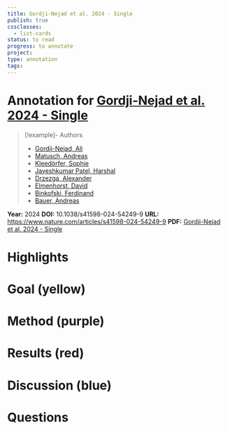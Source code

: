 ```yaml
---
title: Gordji-Nejad et al. 2024 - Single
publish: true
cssclasses:
  - list-cards
status: to read
progress: to annotate
project:
type: annotation
tags:
---
```

# Annotation for [Gordji-Nejad et al. 2024 - Single](Papers/References/Gordji-Nejad%20et%20al.%202024%20-%20Single)

> [!example]- Authors
> - [Gordji-Nejad, Ali](Papers/People/Gordji-Nejad%20Ali)
> - [Matusch, Andreas](Papers/People/Matusch%20Andreas)
> - [Kleedörfer, Sophie](Papers/People/Kleedörfer%20Sophie)
> - [Jayeshkumar Patel, Harshal](Papers/People/Jayeshkumar%20Patel%20Harshal)
> - [Drzezga, Alexander](Papers/People/Drzezga%20Alexander)
> - [Elmenhorst, David](Papers/People/Elmenhorst%20David)
> - [Binkofski, Ferdinand](Papers/People/Binkofski%20Ferdinand)
> - [Bauer, Andreas](Papers/People/Bauer%20Andreas)

**Year:** 2024
**DOI:** 10.1038/s41598-024-54249-9
**URL:** https://www.nature.com/articles/s41598-024-54249-9
**PDF:** [Gordji-Nejad et al. 2024 - Single](Papers/PDFs/Gordji-Nejad%20et%20al.%202024%20-%20Single%20dose%20creatine%20improves%20cognitive%20performance%20and%20induces%20changes%20in%20cerebral%20high%20energy%20phosphates%20during%20sleep%20deprivation.pdf)

# Highlights


# Goal (yellow)


# Method (purple)


# Results (red)


# Discussion (blue)


# Questions

